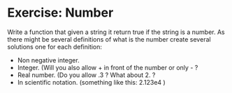 # Exercise: Number

Write a function that given a string it return true if the string is a number.
As there might be several definitions of what is the number create several solutions
one for each definition:



* Non negative integer.
* Integer. (Will you also allow + in front of the number or only - ?
* Real number. (Do you allow .3 ? What about 2. ?
* In scientific notation. (something like this: 2.123e4 )


